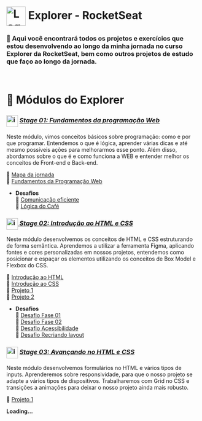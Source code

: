  # <img src="https://imgur.com/X4HdxWx.png"  width="50px" align="center" alt="Logo Explorer em formato de Hexagono Azul com detalhes azul claro"> Explorer - RocketSeat  
  ### 📌 Aqui você encontrará todos os projetos e exercícios que estou desenvolvendo ao longo da minha jornada no curso Explorer da RocketSeat, bem como outros projetos de estudo que faço ao longo da jornada.

# <br>:book: Módulos do Explorer

### <img src="https://imgur.com/VhTBbHg.png" alt="imagem de um notebook" align="center" width="30px"> [_**Stage 01: Fundamentos da programação Web**_](https://github.com/RodrigoLuigi/Explorer---RocketSeat/tree/master/Stage%2001%20-%20Fundamentos%20Programa%C3%A7%C3%A3o%20Web)
  Neste módulo, vimos conceitos básicos sobre programação: como e por que programar. Entendemos o que é lógica, aprender várias dicas e até mesmo possíveis ações para melhorarmos esse ponto.
  Além disso, abordamos sobre o que é e como funciona a WEB e entender melhor os conceitos de Front-end e Back-end.

  🔗  [Mapa da jornada](https://github.com/RodrigoLuigi/Explorer---RocketSeat/blob/master/Stage%2001%20-%20Fundamentos%20Programa%C3%A7%C3%A3o%20Web/Landing%2001%20-%20Mapa%20da%20Jornada.pdf)<br>
  🔗  [Fundamentos da Programação Web](https://github.com/RodrigoLuigi/Explorer---RocketSeat/blob/master/Stage%2001%20-%20Fundamentos%20Programa%C3%A7%C3%A3o%20Web/Stage%2001%20-%20Fundamentos%20da%20programao%20WEB.pdf)<br>
  * **Desafios** <br>
  🔗  [Comunicação eficiente](https://github.com/RodrigoLuigi/Explorer---RocketSeat/blob/master/Stage%2001%20-%20Fundamentos%20Programa%C3%A7%C3%A3o%20Web/Comunicao%20eficiente.pdf)<br>
  🔗  [Lógica do Café](https://github.com/RodrigoLuigi/Explorer---RocketSeat/blob/master/Stage%2001%20-%20Fundamentos%20Programa%C3%A7%C3%A3o%20Web/Desafio%20do%20Cafe.pdf)<br>
  

### <img src="https://imgur.com/VhTBbHg.png" alt="imagem de um notebook" align="center" width="30px">[ _**Stage 02: Introdução ao HTML e CSS**_](https://github.com/RodrigoLuigi/Explorer---RocketSeat/tree/master/Stage%2002%20-%20Introdu%C3%A7%C3%A3o%20ao%20HTML%20e%20CSS)
  Neste módulo desenvolvemos os conceitos de HTML e CSS estruturando de forma semântica. Aprendemos a utilizar a ferramenta Figma, aplicando fontes e cores personalizadas em nossos projetos, entendemos como posicionar e espaçar os elementos utilizando os conceitos de Box Model e Flexbox do CSS.

  🔗  [Introdução ao HTML](https://github.com/RodrigoLuigi/Explorer---RocketSeat/tree/master/Stage%2002%20-%20Introdu%C3%A7%C3%A3o%20ao%20HTML%20e%20CSS/Introdu%C3%A7%C3%A3o%20ao%20HTML)<br>
  🔗  [Introdução ao CSS](https://github.com/RodrigoLuigi/Explorer---RocketSeat/tree/master/Stage%2002%20-%20Introdu%C3%A7%C3%A3o%20ao%20HTML%20e%20CSS/Introdu%C3%A7%C3%A3o%20ao%20CSS)<br>
  🔗  [Projeto 1](https://github.com/RodrigoLuigi/Explorer---RocketSeat/tree/master/Stage%2002%20-%20Introdu%C3%A7%C3%A3o%20ao%20HTML%20e%20CSS/Projeto%201)<br>
  🔗  [Projeto 2](https://github.com/RodrigoLuigi/Explorer---RocketSeat/tree/master/Stage%2002%20-%20Introdu%C3%A7%C3%A3o%20ao%20HTML%20e%20CSS/Projeto%202)<br>
   * **Desafios** <br>
  🔗  [Desafio Fase 01](https://github.com/RodrigoLuigi/Explorer---RocketSeat/tree/master/Stage%2002%20-%20Introdu%C3%A7%C3%A3o%20ao%20HTML%20e%20CSS/Codigo%20do%20desafio%20-%20Fase%2001)<br>
  🔗  [Desafio Fase 02](https://github.com/RodrigoLuigi/Explorer---RocketSeat/tree/master/Stage%2002%20-%20Introdu%C3%A7%C3%A3o%20ao%20HTML%20e%20CSS/Codigo%20do%20desafio%20-%20Fase%2002)<br>
  🔗  [Desafio Acessibilidade](https://github.com/RodrigoLuigi/Explorer---RocketSeat/tree/master/Stage%2002%20-%20Introdu%C3%A7%C3%A3o%20ao%20HTML%20e%20CSS/Codigo%20do%20desafio%20-%20Acessibilidade)<br>
  🔗  [Desafio Recriando layout](https://github.com/RodrigoLuigi/Explorer---RocketSeat/tree/master/Stage%2002%20-%20Introdu%C3%A7%C3%A3o%20ao%20HTML%20e%20CSS/Desafio%20avan%C3%A7ado%20-%20Recriando%20layout)

### <img src="https://imgur.com/VhTBbHg.png" alt="imagem de um notebook" align="center" width="30px"> [_**Stage 03: Avançando no HTML e CSS**_]()
  Neste módulo desenvolvemos formulários no HTML e vários tipos de inputs. Aprenderemos sobre responsividade, para que o nosso projeto se adapte a vários tipos de dispositivos. Trabalharemos com Grid no CSS e transições a animações para deixar o nosso projeto ainda mais robusto.

  🔗  [Projeto 1]()<br>

  **Loading...**
